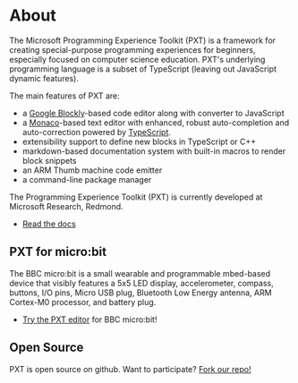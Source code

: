 # About

The Microsoft Programming Experience Toolkit (PXT) is a framework for creating special-purpose programming experiences for beginners,
especially focused on computer science education. PXT's underlying programming language 
is a subset of TypeScript (leaving out JavaScript dynamic features).

The main features of PXT are:

* a [Google Blockly](https://developers.google.com/blockly/)-based code editor along with converter to JavaScript
* a [Monaco](https://github.com/Microsoft/monaco-editor)-based text editor with enhanced, robust auto-completion and auto-correction powered by [TypeScript](https://www.typescriptlang.org/).
* extensibility support to define new blocks in TypeScript or C++
* markdown-based documentation system with built-in macros to render block snippets
* an ARM Thumb machine code emitter
* a command-line package manager

The Programming Experience Toolkit (PXT) is currently developed at Microsoft Research, Redmond.

* [Read the docs](/docs)

## PXT for micro:bit

The BBC micro:bit is a small wearable and programmable mbed-based device that visibly features a 5x5 LED display, accelerometer, 
compass, buttons, I/O pins, Micro USB plug, Bluetooth Low Energy antenna, ARM Cortex-M0 processor, and battery plug. 

* [Try the PXT editor](https://pxt.microbit.org) for BBC micro:bit!

## Open Source

PXT is open source on github. Want to participate? [Fork our repo!](https://github.com/Microsoft/pxt)
